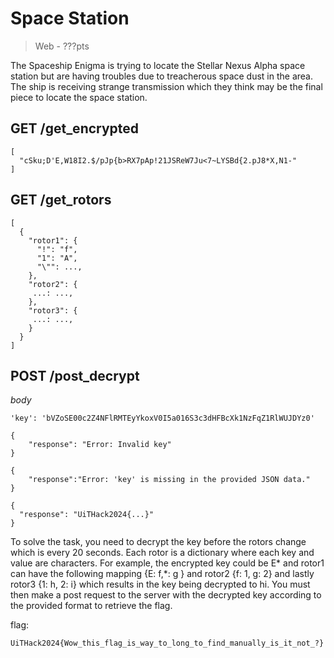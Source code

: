 # Space Station
> Web - ???pts

The Spaceship Enigma is trying to locate the Stellar Nexus Alpha space station but are 
having troubles due to treacherous space dust in the area. The ship is receiving strange 
transmission which they think may be the final piece to locate the space station. 

## GET /get_encrypted
```
[
  "cSku;D'E,W18I2.$/pJp{b>RX7pAp!21JSReW7Ju<7~LYSBd{2.pJ8*X,N1-"
]
```

## GET /get_rotors
```
[
  {
    "rotor1": {
      "!": "f",
      "1": "A",
      "\"": ...,
    },
    "rotor2": {
     ...: ...,
    },
    "rotor3": {
     ...: ...,
    }
  }
]
```

## POST /post_decrypt
*body*
```
'key': 'bVZoSE00c2Z4NFlRMTEyYkoxV0I5a016S3c3dHFBcXk1NzFqZ1RlWUJDYz0'
```

```
{
    "response": "Error: Invalid key"
}
```

```
{
    "response":"Error: 'key' is missing in the provided JSON data."
}
```

```
{
  "response": "UiTHack2024{...}"
}
```

To solve the task, you need to decrypt the key before the rotors change which is every 20 seconds. Each rotor is a dictionary where each key and value are characters. For example, the encrypted key could be E* and rotor1 can have the following mapping {E: f,*: g } and rotor2 {f: 1, g: 2} and lastly rotor3 {1: h, 2: i} which results in the key being decrypted to hi. You must then make a post request to the server with the decrypted key according to the provided format to retrieve the flag.   

flag: 
```
UiTHack2024{Wow_this_flag_is_way_to_long_to_find_manually_is_it_not_?}
```